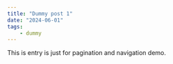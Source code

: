 ```yaml
---
title: "Dummy post 1"
date: "2024-06-01"
tags:
    - dummy
---
```


This is entry is just for pagination and navigation demo.